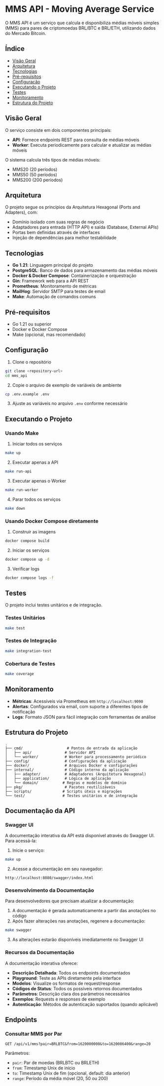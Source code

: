 # MMS API - Moving Average Service

O MMS API é um serviço que calcula e disponibiliza médias móveis simples (MMS) para pares de criptomoedas BRL/BTC e BRL/ETH, utilizando dados do Mercado Bitcoin.

## Índice

- [Visão Geral](#visão-geral)
- [Arquitetura](#arquitetura)
- [Tecnologias](#tecnologias)
- [Pré-requisitos](#pré-requisitos)
- [Configuração](#configuração)
- [Executando o Projeto](#executando-o-projeto)
- [Testes](#testes)
- [Monitoramento](#monitoramento)
- [Estrutura do Projeto](#estrutura-do-projeto)

## Visão Geral

O serviço consiste em dois componentes principais:
- **API**: Fornece endpoints REST para consulta de médias móveis
- **Worker**: Executa periodicamente para calcular e atualizar as médias móveis

O sistema calcula três tipos de médias móveis:
- MMS20 (20 períodos)
- MMS50 (50 períodos)
- MMS200 (200 períodos)

## Arquitetura

O projeto segue os princípios da Arquitetura Hexagonal (Ports and Adapters), com:

- Domínio isolado com suas regras de negócio
- Adaptadores para entrada (HTTP API) e saída (Database, External APIs)
- Portas bem definidas através de interfaces
- Injeção de dependências para melhor testabilidade

## Tecnologias

- **Go 1.21**: Linguagem principal do projeto
- **PostgreSQL**: Banco de dados para armazenamento das médias móveis
- **Docker & Docker Compose**: Containerização e orquestração
- **Gin**: Framework web para a API REST
- **Prometheus**: Monitoramento de métricas
- **MailHog**: Servidor SMTP para testes de email
- **Make**: Automação de comandos comuns

## Pré-requisitos

- Go 1.21 ou superior
- Docker e Docker Compose
- Make (opcional, mas recomendado)

## Configuração

1. Clone o repositório
```bash
git clone <repository-url>
cd mms_api
```

2. Copie o arquivo de exemplo de variáveis de ambiente
```bash
cp .env.example .env
```

3. Ajuste as variáveis no arquivo `.env` conforme necessário

## Executando o Projeto

### Usando Make

1. Iniciar todos os serviços
```bash
make up
```

2. Executar apenas a API
```bash
make run-api
```

3. Executar apenas o Worker
```bash
make run-worker
```

4. Parar todos os serviços
```bash
make down
```

### Usando Docker Compose diretamente

1. Construir as imagens
```bash
docker compose build
```

2. Iniciar os serviços
```bash
docker compose up -d
```

3. Verificar logs
```bash
docker compose logs -f
```

## Testes

O projeto inclui testes unitários e de integração.

### Testes Unitários
```bash
make test
```

### Testes de Integração
```bash
make integration-test
```

### Cobertura de Testes
```bash
make coverage
```

## Monitoramento

- **Métricas**: Acessíveis via Prometheus em `http://localhost:9090`
- **Alertas**: Configurados via email, com suporte a diferentes tipos de notificação
- **Logs**: Formato JSON para fácil integração com ferramentas de análise

## Estrutura do Projeto

```
.
├── cmd/                    # Pontos de entrada da aplicação
│   ├── api/               # Servidor API
│   └── worker/            # Worker para processamento periódico
├── config/                # Configurações da aplicação
├── docker/                # Arquivos Docker e configurações
├── internal/              # Código interno da aplicação
│   ├── adapter/           # Adaptadores (Arquitetura Hexagonal)
│   ├── application/       # Lógica de aplicação
│   └── domain/           # Regras e modelos de domínio
├── pkg/                   # Pacotes reutilizáveis
├── scripts/              # Scripts úteis e migrações
└── test/                 # Testes unitários e de integração
```

## Documentação da API

### Swagger UI

A documentação interativa da API está disponível através do Swagger UI. Para acessá-la:

1. Inicie o serviço:
```bash
make up
```

2. Acesse a documentação em seu navegador:
```
http://localhost:8080/swagger/index.html
```

### Desenvolvimento da Documentação

Para desenvolvedores que precisam atualizar a documentação:

1. A documentação é gerada automaticamente a partir das anotações no código
2. Após fazer alterações nas anotações, regenere a documentação:
```bash
make swagger
```

3. As alterações estarão disponíveis imediatamente no Swagger UI

### Recursos da Documentação

A documentação interativa oferece:
- **Descrição Detalhada**: Todos os endpoints documentados
- **Playground**: Teste as APIs diretamente pela interface
- **Modelos**: Visualize os formatos de request/response
- **Códigos de Status**: Todos os possíveis retornos documentados
- **Parâmetros**: Descrição clara dos parâmetros necessários
- **Exemplos**: Requests e responses de exemplo
- **Autenticação**: Métodos de autenticação suportados (quando aplicável)

## Endpoints

### Consultar MMS por Par
```
GET /api/v1/mms?pair=BRLBTC&from=1620000000&to=1620086400&range=20
```

Parâmetros:
- `pair`: Par de moedas (BRLBTC ou BRLETH)
- `from`: Timestamp Unix de início
- `to`: Timestamp Unix de fim (opcional, default: dia anterior)
- `range`: Período da média móvel (20, 50 ou 200)


